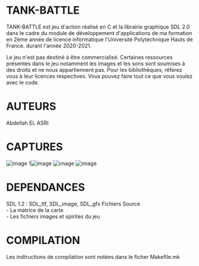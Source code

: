 # TANK-BATTLE
TANK-BATTLE est jeu d'action réalisé en C et la librairie graphique SDL 2.0 dans le cadre du module de développement d'applications de ma formation en 2ème année de licence informatique l'Université Polytechnique Hauts de France. durant l'année 2020-2021. 

Le jeu n'est pas destiné à être commercialisé. Certaines ressources présentes dans le jeu notamment les images et les sons sont soumises à des droits et ne nous appartiennent pas. Pour les bibliothèques, réferez vous à leur licences respectives. Vous pouvez faire tout ce que vous voulez avec le code.

# AUTEURS
Abdellah EL ASRI 

# CAPTURES
![image](https://user-images.githubusercontent.com/94783026/146688387-ffdac82b-69a1-490b-9c33-e9600151e6a5.png)
1![image](https://user-images.githubusercontent.com/94783026/146688420-3e4d2cea-ec71-448f-b37c-fe880c6c70d7.png)
![image](https://user-images.githubusercontent.com/94783026/146688438-ca75b53f-699f-472a-91c3-fa3bc662b570.png)
![image](https://user-images.githubusercontent.com/94783026/146688466-5006f92b-8e5d-40bb-a5ce-995c54a557d1.png)

# DEPENDANCES
  SDL 1.2 : SDL_ttf, SDL_image, SDL_gfx
  Fichiers Source <br>
    - La matrice de la carte <br>
    - Les fichiers images et spirites du jeu
    
# COMPILATION
  Les indtructions de compilation sont notées dans le ficher Makefile.mk






